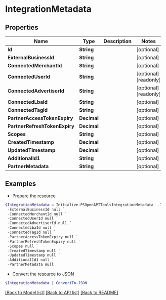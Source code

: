 # IntegrationMetadata
## Properties

Name | Type | Description | Notes
------------ | ------------- | ------------- | -------------
**Id** | **String** |  | [optional] 
**ExternalBusinessId** | **String** |  | [optional] 
**ConnectedMerchantId** | **String** |  | [optional] 
**ConnectedUserId** | **String** |  | [optional] [readonly] 
**ConnectedAdvertiserId** | **String** |  | [optional] [readonly] 
**ConnectedLbaId** | **String** |  | [optional] 
**ConnectedTagId** | **String** |  | [optional] 
**PartnerAccessTokenExpiry** | **Decimal** |  | [optional] 
**PartnerRefreshTokenExpiry** | **Decimal** |  | [optional] 
**Scopes** | **String** |  | [optional] 
**CreatedTimestamp** | **Decimal** |  | [optional] 
**UpdatedTimestamp** | **Decimal** |  | [optional] 
**AdditionalId1** | **String** |  | [optional] 
**PartnerMetadata** | **String** |  | [optional] 

## Examples

- Prepare the resource
```powershell
$IntegrationMetadata = Initialize-PSOpenAPIToolsIntegrationMetadata  -Id null `
 -ExternalBusinessId null `
 -ConnectedMerchantId null `
 -ConnectedUserId null `
 -ConnectedAdvertiserId null `
 -ConnectedLbaId null `
 -ConnectedTagId null `
 -PartnerAccessTokenExpiry null `
 -PartnerRefreshTokenExpiry null `
 -Scopes null `
 -CreatedTimestamp null `
 -UpdatedTimestamp null `
 -AdditionalId1 null `
 -PartnerMetadata null
```

- Convert the resource to JSON
```powershell
$IntegrationMetadata | ConvertTo-JSON
```

[[Back to Model list]](../README.md#documentation-for-models) [[Back to API list]](../README.md#documentation-for-api-endpoints) [[Back to README]](../README.md)

